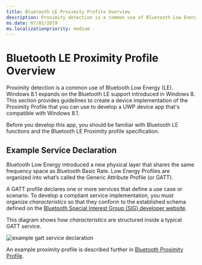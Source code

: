 ```yaml
---
title: Bluetooth LE Proximity Profile Overview
description: Proximity detection is a common use of Bluetooth Low Energy (LE).
ms.date: 07/01/2019
ms.localizationpriority: medium
---
```


# Bluetooth LE Proximity Profile Overview


Proximity detection is a common use of Bluetooth Low Energy (LE). Windows 8.1 expands on the Bluetooth LE support introduced in Windows 8. This section provides guidelines to create a device implementation of the Proximity Profile that you can use to develop a UWP device app that's compatible with Windows 8.1.

Before you develop this app, you should be familiar with Bluetooth LE functions and the Bluetooth LE Proximity profile specification.

## <span id="Example_Service_Declaration"></span><span id="example_service_declaration"></span><span id="EXAMPLE_SERVICE_DECLARATION"></span>Example Service Declaration


Bluetooth Low Energy introduced a new physical layer that shares the same frequency space as Bluetooth Basic Rate. Low Energy Profiles are organized into what’s called the Generic Attribute Profile (or GATT).

A GATT profile declares one or more services that define a use case or scenario. To develop a compliant service implementation, you must organize *characteristics* so that they conform to the established schema defined on the [Bluetooth Special Interest Group (SIG) developer website](https://go.microsoft.com/fwlink/p/?linkid=320723).

This diagram shows how *characteristics* are structured inside a typical GATT service.

![example gatt service declaration](images/bthleservicedeclaration.png)

An example proximity profile is described further in [Bluetooth Proximity Profile](bluetooth-proximity-profile.md).

 

 






